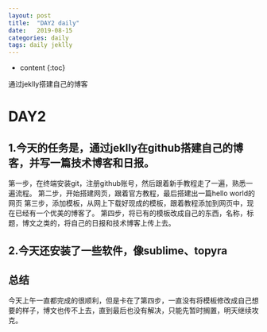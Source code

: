```yaml
---
layout: post
title:  "DAY2 daily"
date:   2019-08-15
categories: daily
tags: daily jeklly
---
```


* content
{:toc}

通过jeklly搭建自己的博客





<!-- ![燕十八](http://7q5cdt.com1.z0.glb.clouddn.com/teach-girlfriend-html-18swallows.png) -->
# DAY2

## 1.今天的任务是，通过jeklly在github搭建自己的博客，并写一篇技术博客和日报。
第一步，在终端安装git，注册github账号，然后跟着新手教程走了一遍，熟悉一遍流程。
第二步，开始搭建网页，跟着官方教程，最后搭建出一篇hello world的网页
第三步，添加模板，从网上下载好现成的模板，跟着教程添加到网页中，现在已经有一个优美的博客了。
第四步，将已有的模板改成自己的东西，名称，标题，博文之类的，将自己的日报和技术博客上传上去。
## 2.今天还安装了一些软件，像sublime、topyra

## 总结
今天上午一直都完成的很顺利，但是卡在了第四步，一直没有将模板修改成自己想要的样子，博文也传不上去，直到最后也没有解决，只能先暂时搁置，明天继续攻克。